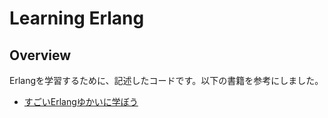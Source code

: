 Learning Erlang
===============

## Overview
Erlangを学習するために、記述したコードです。以下の書籍を参考にしました。
- [すごいErlangゆかいに学ぼう](https://www.amazon.co.jp/%E3%81%99%E3%81%94%E3%81%84Erlang%E3%82%86%E3%81%8B%E3%81%84%E3%81%AB%E5%AD%A6%E3%81%BC%E3%81%86-Fred-Hebert/dp/4274069125/ref=sr_1_1?ie=UTF8&qid=1498350659&sr=8-1&keywords=%E3%81%99%E3%81%94%E3%81%84erlang%E3%82%86%E3%81%8B%E3%81%84%E3%81%AB%E5%AD%A6%E3%81%BC%E3%81%86)
